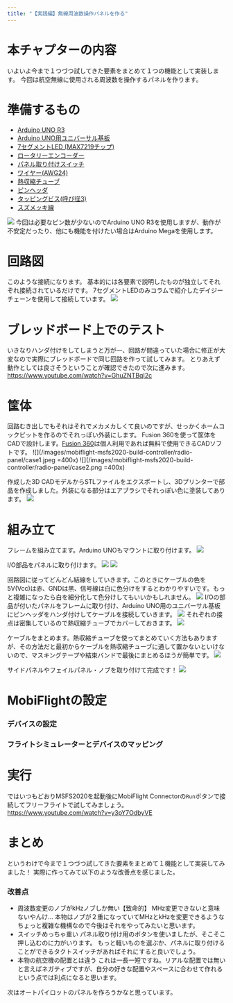 ```yaml
---
title: "【実践編】無線周波数操作パネルを作る"
---
```

# 本チャプターの内容
いよいよ今まで１つづつ試してきた要素をまとめて１つの機能として実装します。
今回は航空無線に使用される周波数を操作するパネルを作ります。

# 準備するもの
- [Arduino UNO R3](https://akizukidenshi.com/catalog/g/gM-07385/)
- [Arduino UNO用ユニバーサル基板](https://www.amazon.co.jp/gp/product/B07DRHG1QV)
- [7セグメントLED (MAX7219チップ)](https://www.amazon.co.jp/gp/product/B088CR8LR6)
- [ロータリーエンコーダー](https://akizukidenshi.com/catalog/g/gP-06357/)
- [パネル取り付けスイッチ](https://akizukidenshi.com/catalog/g/gP-15668/)
- [ワイヤー(AWG24)](https://akizukidenshi.com/catalog/g/gP-11090/)
- [熱収縮チューブ](https://akizukidenshi.com/catalog/g/gP-06788/)
- [ピンヘッダ](https://akizukidenshi.com/catalog/g/gC-00167/)
- [タッピングビス(呼び径3)](https://www.amazon.co.jp/s?k=%E3%82%BF%E3%83%83%E3%83%94%E3%83%B3%E3%82%B0%E3%83%93%E3%82%B9+3)
- [スズメッキ線](https://akizukidenshi.com/catalog/g/gP-02220/)

![](/images/mobiflight-msfs2020-build-controller/radio-panel/parts2.jpg)
今回は必要なピン数が少ないのでArduino UNO R3を使用しますが、動作が不安定だったり、他にも機能を付けたい場合はArduino Megaを使用します。


# 回路図
このような接続になります。
基本的には各要素で説明したものが独立してそれぞれ接続されているだけです。
7セグメントLEDのみコラムで紹介したデイジーチェーンを使用して接続しています。
![](/images/mobiflight-msfs2020-build-controller/radio-panel/breadboard.png)


# ブレッドボード上でのテスト
いきなりハンダ付けをしてしまうと万が一、回路が間違っていた場合に修正が大変なので実際にブレッドボードで同じ回路を作って試してみます。
とりあえず動作としては良さそうということが確認できたので次に進みます。
https://www.youtube.com/watch?v=GhuZNTBqI2c

# 筐体
回路むき出しでもそれはそれでメカメカしくて良いのですが、せっかくホームコックピットを作るのでそれっぽい外装にします。
Fusion 360を使って筐体をCADで設計します。[Fusion 360](https://www.autodesk.co.jp/products/fusion-360/personal)は個人利用であれば無料で使用できるCADソフトです。
![](/images/mobiflight-msfs2020-build-controller/radio-panel/case1.jpeg =400x)
![](/images/mobiflight-msfs2020-build-controller/radio-panel/case2.png =400x)

作成した3D CADモデルからSTLファイルをエクスポートし、3Dプリンターで部品を作成しました。外装になる部分はエアブラシでそれっぽい色に塗装してあります。
![](/images/mobiflight-msfs2020-build-controller/radio-panel/parts.png)

# 組み立て
フレームを組み立てます。Arduino UNOもマウントに取り付けます。
![](/images/mobiflight-msfs2020-build-controller/radio-panel/assem1.png)

I/O部品をパネルに取り付けます。
![](/images/mobiflight-msfs2020-build-controller/radio-panel/assem2.png)
![](/images/mobiflight-msfs2020-build-controller/radio-panel/assem3.png)

回路図に従ってどんどん結線をしていきます。このときにケーブルの色を5V(Vcc)は赤、GNDは黒、信号線は白に色分けをするとわかりやすいです。もっと複雑になったら白を細分化して色分けしてもいいかもしれません。
![](/images/mobiflight-msfs2020-build-controller/radio-panel/assem4.png)
I/Oの部品が付いたパネルをフレームに取り付け、Arduino UNO用のユニバーサル基板にピンヘッダをハンダ付けしてケーブルを接続していきます。
![](/images/mobiflight-msfs2020-build-controller/radio-panel/assem5.png)
それぞれの接点は密集しているので熱収縮チューブでカバーしておきます。
![](/images/mobiflight-msfs2020-build-controller/radio-panel/assem6.png)

ケーブルをまとめます。熱収縮チューブを使ってまとめていく方法もありますが、その方法だと最初からケーブルを熱収縮チューブに通して置かないといけないので、マスキングテープや結束バンドで最後にまとめるほうが簡単です。
![](/images/mobiflight-msfs2020-build-controller/radio-panel/assem7.png)

サイドパネルやフェイルパネル・ノブを取り付けて完成です！
![](/images/mobiflight-msfs2020-build-controller/radio-panel/assem8.png)


# MobiFlightの設定
### デバイスの設定
### フライトシミュレーターとデバイスのマッピング

# 実行
ではいつもどおりMSFS2020を起動後にMobiFlight Connectorの`Run`ボタンで接続してフリーフライトで試してみましょう。
https://www.youtube.com/watch?v=y3pY7OdbyVE

# まとめ
というわけで今まで１つづつ試してきた要素をまとめて１機能として実装してみました！
実際に作ってみて以下のような改善点を感じました。
### 改善点
- 周波数変更のノブがkHzノブしか無い【致命的】
  MHz変更できないと意味ないやんけ...
  本物はノブが２重になっていてMHzとkHzを変更できるようなちょっと複雑な機構なので今後はそれをやってみたいと思います。
- スイッチめっちゃ重い
  パネル取り付け用のボタンを使いましたが、そこそこ押し込むのに力がいります。
  もっと軽いものを選ぶか、パネルに取り付けることができるタクトスイッチがあればそれにすると良いでしょう。
- 本物の航空機の配置とは違う
  これは一長一短ですね。リアルな配置では無いと言えばネガティブですが、自分の好きな配置やスペースに合わせて作れるという点では利点になると思います。


次はオートパイロットのパネルを作ろうかなと思っています。




